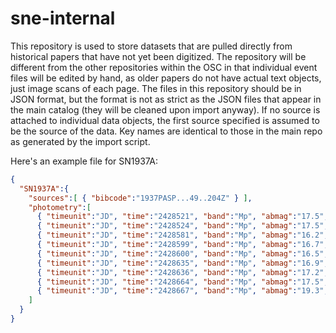 # sne-internal

This repository is used to store datasets that are pulled directly from historical papers that have not yet been digitized. The repository will be different from the other repositories within the OSC in that individual event files will be edited by hand, as older papers do not have actual text objects, just image scans of each page. The files in this repository should be in JSON format, but the format is not as strict as the JSON files that appear in the main catalog (they will be cleaned upon import anyway). If no source is attached to individual data objects, the first source specified is assumed to be the source of the data. Key names are identical to those in the main repo as generated by the import script.

Here's an example file for SN1937A:

```JSON
{
  "SN1937A":{
    "sources":[ { "bibcode":"1937PASP...49..204Z" } ],
    "photometry":[
      { "timeunit":"JD", "time":"2428521", "band":"Mp", "abmag":"17.5", "instrument":"18-inch Schmidt", "upperlimit":true },
      { "timeunit":"JD", "time":"2428524", "band":"Mp", "abmag":"17.5", "instrument":"18-inch Schmidt", "upperlimit":true },
      { "timeunit":"JD", "time":"2428581", "band":"Mp", "abmag":"16.2", "instrument":"18-inch Schmidt" },
      { "timeunit":"JD", "time":"2428599", "band":"Mp", "abmag":"16.7", "instrument":"18-inch Schmidt" },
      { "timeunit":"JD", "time":"2428600", "band":"Mp", "abmag":"16.5", "instrument":"18-inch Schmidt" },
      { "timeunit":"JD", "time":"2428635", "band":"Mp", "abmag":"16.9", "instrument":"18-inch Schmidt" },
      { "timeunit":"JD", "time":"2428636", "band":"Mp", "abmag":"17.2", "instrument":"18-inch Schmidt" },
      { "timeunit":"JD", "time":"2428664", "band":"Mp", "abmag":"17.5", "instrument":"18-inch Schmidt", "upperlimit":true },
      { "timeunit":"JD", "time":"2428667", "band":"Mp", "abmag":"19.3", "instrument":"18-inch Schmidt" }
    ]
  }
}
